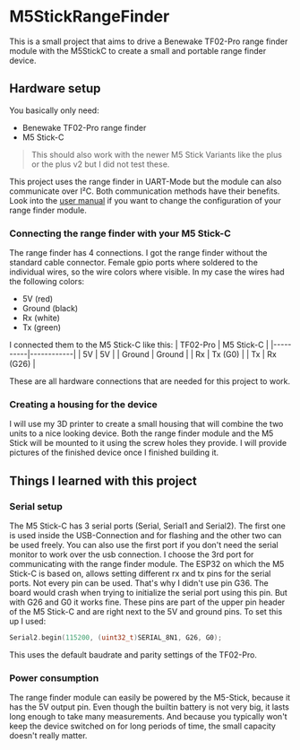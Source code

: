 # M5StickRangeFinder
This is a small project that aims to drive a Benewake TF02-Pro range finder module with the M5StickC to create a small and portable range finder device.

## Hardware setup
You basically only need:
* Benewake TF02-Pro range finder
* M5 Stick-C

> This should also work with the newer M5 Stick Variants like the plus or the plus v2 but I did not test
these.

This project uses the range finder in UART-Mode but the module can also communicate
over I²C. Both communication methods have their benefits.
Look into the [user manual](/TF02-Pro%20Manual.pdf) if you want to change the configuration
of your range finder module.

### Connecting the range finder with your M5 Stick-C
The range finder has 4 connections.
I got the range finder without the standard cable connector.
Female gpio ports where soldered to the individual wires,
so the wire colors where visible.
In my case the wires had the following colors:
* 5V (red)
* Ground (black)
* Rx (white)
* Tx (green)

I connected them to the M5 Stick-C like this:
| TF02-Pro | M5 Stick-C |
|----------|------------|
| 5V | 5V |
| Ground | Ground |
| Rx | Tx (G0) |
| Tx | Rx (G26) |

These are all hardware connections that are needed for this project to work.

### Creating a housing for the device
I will use my 3D printer to create a
small housing that will combine
the two units to a nice looking device.
Both the range finder module and the
M5 Stick will be mounted to it
using the screw holes
they provide.
I will provide pictures of the finished
device once I finished building it.

## Things I learned with this project
### Serial setup
The M5 Stick-C has 3 serial ports (Serial, Serial1 and Serial2).
The first one is used inside the USB-Connection and for flashing and
the other two can be used freely.
You can also use the first port if you don't need
the serial monitor to work over the usb connection.
I choose the 3rd port for communicating with the range finder module.
The ESP32 on which the M5 Stick-C is based on, allows
setting different rx and tx pins for the serial ports.
Not every pin can be used. That's why I didn't
use pin G36. The board would crash when trying
to initialize the serial port using this pin.
But with G26 and G0 it works fine.
These pins are part of the upper pin header of
the M5 Stick-C and are right next to
the 5V and ground pins.
To set this up I used:
```C++
Serial2.begin(115200, (uint32_t)SERIAL_8N1, G26, G0);
```
This uses the default baudrate and parity settings of the TF02-Pro.

### Power consumption
The range finder module can easily be powered by the M5-Stick,
because it has the 5V output pin.
Even though the builtin battery is not very big,
it lasts long enough to take many measurements.
And because you typically won't keep
the device switched on for long periods of time,
the small capacity doesn't really matter.
